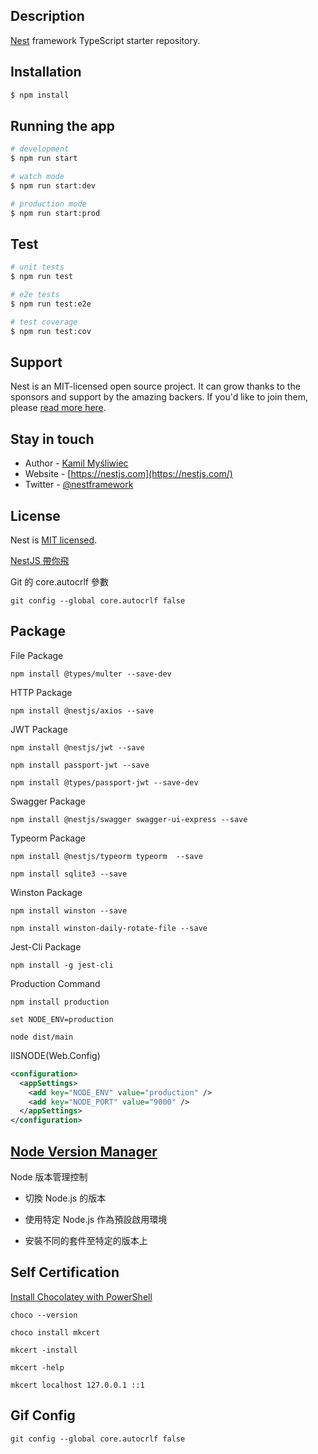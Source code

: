 ## Description

[Nest](https://github.com/nestjs/nest) framework TypeScript starter repository.

## Installation

```bash
$ npm install
```

## Running the app

```bash
# development
$ npm run start

# watch mode
$ npm run start:dev

# production mode
$ npm run start:prod
```

## Test

```bash
# unit tests
$ npm run test

# e2e tests
$ npm run test:e2e

# test coverage
$ npm run test:cov
```

## Support

Nest is an MIT-licensed open source project. It can grow thanks to the sponsors and support by the amazing backers. If you'd like to join them, please [read more here](https://docs.nestjs.com/support).

## Stay in touch

- Author - [Kamil Myśliwiec](https://kamilmysliwiec.com)
- Website - [https://nestjs.com](https://nestjs.com/)
- Twitter - [@nestframework](https://twitter.com/nestframework)

## License

Nest is [MIT licensed](LICENSE).

[NestJS 帶你飛](https://ithelp.ithome.com.tw/users/20119338/ironman/3880)

Git 的 core.autocrlf 參數

`git config --global core.autocrlf false`

## Package

File Package

`npm install @types/multer --save-dev`

HTTP Package

`npm install @nestjs/axios --save`

JWT Package

`npm install @nestjs/jwt --save`

`npm install passport-jwt --save`

`npm install @types/passport-jwt --save-dev`

Swagger Package

`npm install @nestjs/swagger swagger-ui-express --save`

Typeorm Package

`npm install @nestjs/typeorm typeorm  --save`

`npm install sqlite3 --save`

Winston Package

`npm install winston --save`

`npm install winston-daily-rotate-file --save`

Jest-Cli Package

`npm install -g jest-cli`

Production Command

`npm install production`

`set NODE_ENV=production`

`node dist/main`

IISNODE(Web.Config)

```xml
<configuration>
  <appSettings>
    <add key="NODE_ENV" value="production" />
    <add key="NODE_PORT" value="9000" />
  </appSettings>
</configuration>
```

## [Node Version Manager](https://github.com/coreybutler/nvm-windows)

Node 版本管理控制

* 切換 Node.js 的版本

* 使用特定 Node.js 作為預設啟用環境

* 安裝不同的套件至特定的版本上

## Self Certification

[Install Chocolatey with PowerShell](https://docs.chocolatey.org/en-us/choco/setup)

`choco --version`

`choco install mkcert`

`mkcert -install`

`mkcert -help`

`mkcert localhost 127.0.0.1 ::1`

## Gif Config

`git config --global core.autocrlf false`
